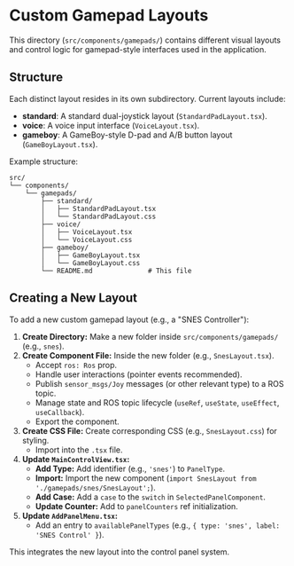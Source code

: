 # Custom Gamepad Layouts

This directory (`src/components/gamepads/`) contains different visual layouts and control logic for gamepad-style interfaces used in the application.

## Structure

Each distinct layout resides in its own subdirectory. Current layouts include:

*   **standard**: A standard dual-joystick layout (`StandardPadLayout.tsx`).
*   **voice**: A voice input interface (`VoiceLayout.tsx`).
*   **gameboy**: A GameBoy-style D-pad and A/B button layout (`GameBoyLayout.tsx`).

Example structure:

```
src/
└── components/
    └── gamepads/
        ├── standard/
        │   ├── StandardPadLayout.tsx
        │   └── StandardPadLayout.css
        ├── voice/
        │   ├── VoiceLayout.tsx
        │   └── VoiceLayout.css
        ├── gameboy/
        │   ├── GameBoyLayout.tsx
        │   └── GameBoyLayout.css
        └── README.md              # This file
```

## Creating a New Layout

To add a new custom gamepad layout (e.g., a "SNES Controller"):

1.  **Create Directory:** Make a new folder inside `src/components/gamepads/` (e.g., `snes`).
2.  **Create Component File:** Inside the new folder (e.g., `SnesLayout.tsx`).
    *   Accept `ros: Ros` prop.
    *   Handle user interactions (pointer events recommended).
    *   Publish `sensor_msgs/Joy` messages (or other relevant type) to a ROS topic.
    *   Manage state and ROS topic lifecycle (`useRef`, `useState`, `useEffect`, `useCallback`).
    *   Export the component.
3.  **Create CSS File:** Create corresponding CSS (e.g., `SnesLayout.css`) for styling.
    *   Import into the `.tsx` file.
4.  **Update `MainControlView.tsx`:**
    *   **Add Type:** Add identifier (e.g., `'snes'`) to `PanelType`.
    *   **Import:** Import the new component (`import SnesLayout from './gamepads/snes/SnesLayout';`).
    *   **Add Case:** Add a `case` to the `switch` in `SelectedPanelComponent`.
    *   **Update Counter:** Add to `panelCounters` ref initialization.
5.  **Update `AddPanelMenu.tsx`:**
    *   Add an entry to `availablePanelTypes` (e.g., `{ type: 'snes', label: 'SNES Control' }`).

This integrates the new layout into the control panel system. 